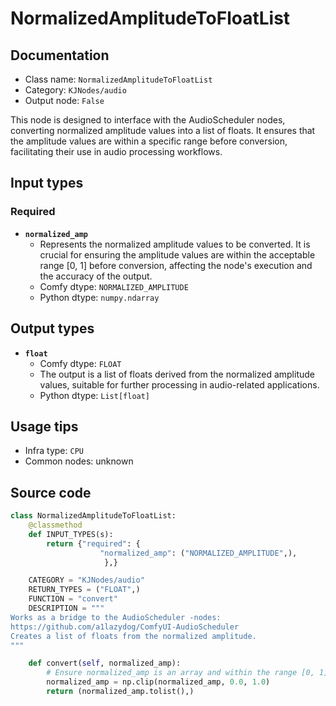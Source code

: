 # NormalizedAmplitudeToFloatList
## Documentation
- Class name: `NormalizedAmplitudeToFloatList`
- Category: `KJNodes/audio`
- Output node: `False`

This node is designed to interface with the AudioScheduler nodes, converting normalized amplitude values into a list of floats. It ensures that the amplitude values are within a specific range before conversion, facilitating their use in audio processing workflows.
## Input types
### Required
- **`normalized_amp`**
    - Represents the normalized amplitude values to be converted. It is crucial for ensuring the amplitude values are within the acceptable range [0, 1] before conversion, affecting the node's execution and the accuracy of the output.
    - Comfy dtype: `NORMALIZED_AMPLITUDE`
    - Python dtype: `numpy.ndarray`
## Output types
- **`float`**
    - Comfy dtype: `FLOAT`
    - The output is a list of floats derived from the normalized amplitude values, suitable for further processing in audio-related applications.
    - Python dtype: `List[float]`
## Usage tips
- Infra type: `CPU`
- Common nodes: unknown


## Source code
```python
class NormalizedAmplitudeToFloatList:
    @classmethod
    def INPUT_TYPES(s):
        return {"required": {
                    "normalized_amp": ("NORMALIZED_AMPLITUDE",),
                     },}

    CATEGORY = "KJNodes/audio"
    RETURN_TYPES = ("FLOAT",)
    FUNCTION = "convert"
    DESCRIPTION = """
Works as a bridge to the AudioScheduler -nodes:  
https://github.com/a1lazydog/ComfyUI-AudioScheduler  
Creates a list of floats from the normalized amplitude.
"""

    def convert(self, normalized_amp):
        # Ensure normalized_amp is an array and within the range [0, 1]
        normalized_amp = np.clip(normalized_amp, 0.0, 1.0)
        return (normalized_amp.tolist(),)

```
